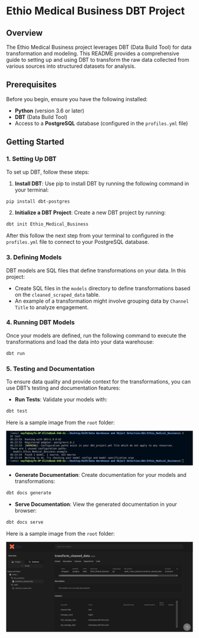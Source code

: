 # Ethio Medical Business DBT Project

## Overview

The Ethio Medical Business project leverages DBT (Data Build Tool) for data transformation and modeling. This README provides a comprehensive guide to setting up and using DBT to transform the raw data collected from various sources into structured datasets for analysis.

## Prerequisites

Before you begin, ensure you have the following installed:

- **Python** (version 3.6 or later)
- **DBT** (Data Build Tool)
- Access to a **PostgreSQL** database (configured in the `profiles.yml` file)

## Getting Started

### 1. Setting Up DBT

To set up DBT, follow these steps:

1. **Install DBT**: Use pip to install DBT by running the following command in your terminal:

```bash
pip install dbt-postgres
```

2. **Initialize a DBT Project**: Create a new DBT project by running:

```bash
dbt init Ethio_Medical_Business
```

After this follow the next step from your terminal to configured in the `profiles.yml` file to connect to your PostgreSQL database.

### 3. Defining Models

DBT models are SQL files that define transformations on your data. In this project:

- Create SQL files in the `models` directory to define transformations based on the `cleaned_scraped_data` table.
- An example of a transformation might involve grouping data by `Channel Title` to analyze engagement.

### 4. Running DBT Models
Once your models are defined, run the following command to execute the transformations and load the data into your data warehouse:

```bash
dbt run
```

### 5. Testing and Documentation
To ensure data quality and provide context for the transformations, you can use DBT’s testing and documentation features:

* **Run Tests**: Validate your models with:
```bash
dbt test
```
Here is a sample image from the `root` folder:

![Sample Image](../../dbt_test.jpg)

* **Generate Documentation**: Create documentation for your models and transformations:

```bash
dbt docs generate
```

* **Serve Documentation**: View the generated documentation in your browser:

```bash
dbt docs serve
```

Here is a sample image from the `root` folder:

![Sample Image](../../sample_generated_doc.jpg)
